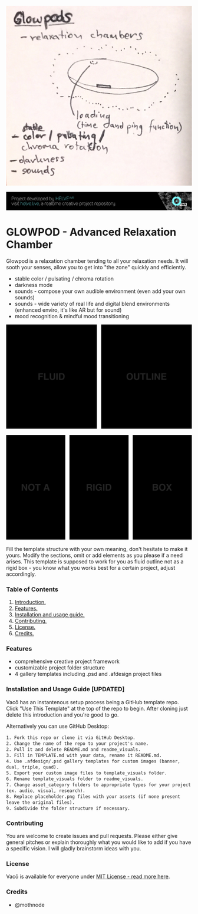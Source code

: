 ![Project Banner](glowpod-idea.JPG)

[![BANNERTAG](/assets/readme_visuals/helve-banner.png)](http://helve.live)

<a name="intro"></a> 
# GLOWPOD - Advanced Relaxation Chamber
Glowpod is a relaxation chamber tending to all your relaxation needs. It will sooth your senses, allow you to get into "the zone" quickly and efficiently.

- stable color / pulsating / chroma rotation
- darkness mode
- sounds - compose your own audible environment (even add your own sounds) 
- sounds - wide variety of real life and digital blend environments (enhanced enviro, it's like AR but for sound)
- mood recognition & mindful mood transitioning

![GALLERY DUAL](/assets/readme_visuals/vaco-dual-gallery.png)

![GALLERY TRIPLE](/assets/readme_visuals/vaco-triple-gallery.png)

Fill the template structure with your own meaning, don't hesitate to make it yours. Modify the sections, omit or add elements as you please if a need arises. This template is supposed to work for you as fluid outline not as a rigid box - you know what you works best for a certain project, adjust accordingly.

<a name="features"></a>
### Table of Contents
1. [Introduction.](#intro)
2. [Features.](#features)
3. [Installation and usage guide.](#install)
4. [Contributing.](#contribute)
5. [License.](#license)
6. [Credits.](#credits)

### Features
+ comprehensive creative project framework
+ customizable project folder structure 
+ 4 gallery templates including .psd and .afdesign project files

<a name="install"></a>
### Installation and Usage Guide [UPDATED]
Vacō has an instantenous setup process being a GitHub template repo. Click "Use This Template" at the top of the repo to begin.  After cloning just delete this introduction and you're good to go. 

Alternatively you can use GitHub Desktop: 
```
1. Fork this repo or clone it via GitHub Desktop.
2. Change the name of the repo to your project's name.
2. Pull it and delete README.md and readme_visuals.
3. Fill in TEMPLATE.md with your data, rename it README.md. 
4. Use .afdesign/.psd gallery templates for custom images (banner, dual, triple, quad).
5. Export your custom image files to template_visuals folder.
6. Rename template_visuals folder to readme_visuals.
7. Change asset_category folders to appropriate types for your project (ex. audio, visual, research).
8. Replace placeholder.png files with your assets (if none present leave the original files).
9. Subdivide the folder structure if necessary.
```
<a name="contribute"></a>
### Contributing
You are welcome to create issues and pull requests. Please either give general pitches or explain thoroughly what you would like to add if you have a specific vision. I will gladly brainstorm ideas with you.

<a name="license"></a>
### License
Vacō is available for everyone under [MIT License - read more here](https://github.com/mothnode/vaco/blob/master/LICENSE.md).

<a name="credits"></a>
### Credits
+ @mothnode
